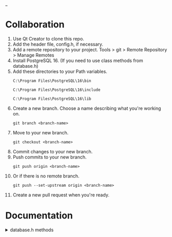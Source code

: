 _

<h1><b>Collaboration</b></h1>

<ol>
  <li>Use Qt Creator to clone this repo.</li>
  <li>Add the header file, config.h, if necessary.</li>
  <li>Add a remote repository to your project. Tools > git > Remote Repository > Manage Remotes
  <li>Install PostgreSQL 16. (If you need to use class methods from database.h)</li>
  <li>Add these directories to your Path variables.</li>
  <pre><code>C:\Program Files\PostgreSQL\16\bin</code></pre>
  <pre><code>C:\Program Files\PostgreSQL\16\include</code></pre>
  <pre><code>C:\Program Files\PostgreSQL\16\lib</code></pre>
  <li>Create a new branch. Choose a name describing what you're working on.</li>
  <pre><code>git branch &lt;branch-name&gt;</code></pre>
  <li>Move to your new branch.</li>
  <pre><code>git checkout &lt;branch-name&gt;</code></pre>
  <li>Commit changes to your new branch.</li>
  <li>Push commits to your new branch.</li>
  <pre><code>git push origin &lt;branch-name&gt;</code></pre>
  <li>Or if there is no remote branch.</li>
  <pre><code>git push --set-upstream origin &lt;branch-name&gt;</code></pre>
  <li>Create a new pull request when you're ready.</li>
</ol>

<h1>Documentation</h1>
<details>
<summary>database.h methods</summary>
<h2>bool connectToDatabase()</h2>
<p>Attempts to connect to the database and returns <strong>true</strong> if the connection is successful; otherwise, returns <strong>false</strong>.</p>

<h2>bool isConnected()</h2>
<p>Returns <strong>true</strong> if the database connection is open; otherwise, returns <strong>false</strong>.</p>

<h2>QString username() const</h2>
<p>Gets the current username.</p>

<h2>void setUsername(const QString &newUsername)</h2>
<p>Sets a new username and emits the <strong>usernameChanged()</strong> signal if the value has changed.</p>

<h2>bool loggedIn() const</h2>
<p>Returns whether the user is currently logged in.</p>

<h2>void setLoggedIn(bool newloggedIn)</h2>
<p>Updates the logged-in status and emits the <strong>loggedInChanged()</strong> signal if the status changes.</p>

<h2>QString hashPassword(const QString &password)</h2>
<p>Hashes the input password using MD5 and returns the hashed result.</p>

<h2>bool validateLogin(const QString &username, const QString &password)</h2>
<p>Checks the database to validate whether the provided username and password are correct.</p>

<h2>void loginUser(const QString &username)</h2>
<p>Sets the username and marks the user as logged in.</p>

<h2>bool isUsernameTaken(const QString &username)</h2>
<p>Checks if the provided username is already taken in the database.</p>

<h2>void registerUser(const QString &username, const QString &password, const QString &salt)</h2>
<p>Registers a new user with the provided username, hashed password, and salt, and assigns the default user role.</p>

<h2>void logout()</h2>
<p>Logs the current user out by resetting the username to "Guest" and marking the user as logged out.</p>

<h2>int getSchoolId()</h2>
<p>Returns the school ID associated with the logged-in user.</p>

<h2>int countTeacherRatings(int teacher_id)</h2>
<p>Returns the count of ratings associated with the specified teacher ID.</p>

<h2>int getRatings(int teacher_id, int rating_number)</h2>
<p>Gets the number of ratings for a specific teacher ID with the provided rating number (quality rating).</p>

<h2>double getAverageRating(int teacher_id)</h2>
<p>Returns the average quality rating of a specific teacher, rounded to one decimal place.</p>

<h2>double getAverageDifficulty(int teacher_id)</h2>
<p>Returns the average difficulty rating of a specific teacher, rounded to one decimal place.</p>

<h2>void changeUsername(const QString &new_username)</h2>
<p>Changes the username of the currently logged-in user to the provided new username.</p>

<h2>void setSchool(int id)</h2>
<p>Associates the current user with a specified school ID and updates it if a conflict arises.</p>

<h2>int getUserId()</h2>
<p>Returns the ID of the currently logged-in user.</p>

<h2>void deleteUser()</h2>
<p>Deletes the currently logged-in user from the database.</p>

<h2>QString getTeacher(int id)</h2>
<p>Returns the name of the teacher corresponding to the provided teacher ID.</p>

<h2>QString getCourse(int id)</h2>
<p>Returns the name of the course corresponding to the provided course ID.</p>

<h2>QString generateSalt()</h2>
<p>Generates and returns a random salt value for password hashing.</p>

<h2>QString getUserSalt(const QString &username)</h2>
<p>Retrieves the salt associated with the provided username.</p>

<h2>QVariantList getUserReviews()</h2>
<p>Returns a list of reviews created by the currently logged-in user.</p>

<h2>QVariantList getTeacherReviews(int teacher_id)</h2>
<p>Returns a list of reviews for a specific teacher identified by the provided teacher ID.</p>

<h2>QVariantList getTeachers(const QString &teacher_name)</h2>
<p>Returns a list of teachers whose names match or partially match the provided teacher name.</p>

<h2>QVariantList getCurrentSuggestions()</h2>
<p>Returns the current suggestions for teacher names, based on a previously generated list.</p>

<h2>void getTeacherNameSuggestions()</h2>
<p>Queries the database to retrieve all teacher names and stores them for suggestion purposes.</p>

<h2>void updateCurrentSuggestions(const QString &word)</h2>
<p>Updates the current list of suggestions to include only those names that start with the provided word, case insensitive.</p>

<h2>bool connected() const</h2>
<p>Returns <strong>true</strong> if the database connection is active, <strong>false</strong> otherwise.</p>

<h2>void setConnected(bool newConnected)</h2>
<p>Sets the connection status of the database and emits the <strong>connectedChanged()</strong> signal if the value changes.</p>
</details>
